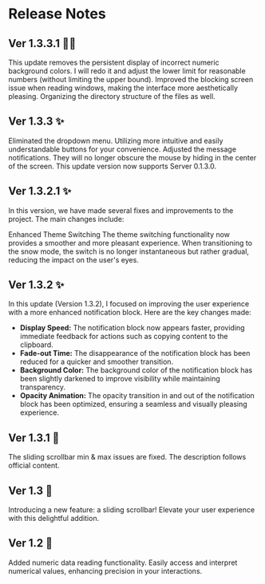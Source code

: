 # Release Notes

## Ver 1.3.3.1 🔧✨

This update removes the persistent display of incorrect numeric background colors. I will redo it and adjust the lower limit for reasonable numbers (without limiting the upper bound).
Improved the blocking screen issue when reading windows, making the interface more aesthetically pleasing.
Organizing the directory structure of the files as well.

## Ver 1.3.3 ✨

Eliminated the dropdown menu. Utilizing more intuitive and easily understandable buttons for your convenience.
Adjusted the message notifications. They will no longer obscure the mouse by hiding in the center of the screen.
This update version now supports Server 0.1.3.0.

## Ver 1.3.2.1 ✨

In this version, we have made several fixes and improvements to the project. The main changes include:

Enhanced Theme Switching
The theme switching functionality now provides a smoother and more pleasant experience. When transitioning to the snow mode, the switch is no longer instantaneous but rather gradual, reducing the impact on the user's eyes.

## Ver 1.3.2 ✨

In this update (Version 1.3.2), I focused on improving the user experience with a more enhanced notification block. Here are the key changes made:
- **Display Speed:** The notification block now appears faster, providing immediate feedback for actions such as copying content to the clipboard.
- **Fade-out Time:** The disappearance of the notification block has been reduced for a quicker and smoother transition.
- **Background Color:** The background color of the notification block has been slightly darkened to improve visibility while maintaining transparency.
- **Opacity Animation:** The opacity transition in and out of the notification block has been optimized, ensuring a seamless and visually pleasing experience.

## Ver 1.3.1 🔧

The sliding scrollbar min & max issues are fixed.
The description follows official content.

## Ver 1.3 🚀

Introducing a new feature: a sliding scrollbar! Elevate your user experience with this delightful addition.

## Ver 1.2 🚀

Added numeric data reading functionality. Easily access and interpret numerical values, enhancing precision in your interactions.

